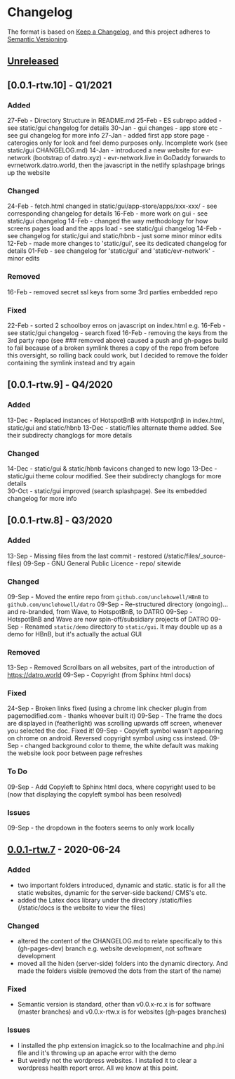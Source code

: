 # Changelog

The format is based on [Keep a Changelog](https://keepachangelog.com/en/1.0.0/),
and this project adheres to [Semantic Versioning](https://semver.org/spec/v2.0.0.html).

## [Unreleased]

## [0.0.1-rtw.10] - Q1/2021

### Added
27-Feb - Directory Structure in README.md
25-Feb - ES subrepo added - see static/gui changelog for details
30-Jan - gui changes - app store etc - see gui changelog for more info
27-Jan - added first app store page - caterogies only for look and feel demo purposes only. Incomplete work (see static/gui CHANGELOG.md) 
14-Jan - introduced a new website for evr-network (bootstrap of datro.xyz)
       - evr-network.live in GoDaddy forwards to evrnetwork.datro.world, then the javascript in the netlify splashpage brings up the website

### Changed 
24-Feb - fetch.html changed in static/gui/app-store/apps/xxx-xxx/ - see corresponding changelog for details
16-Feb - more work on gui - see static/gui changelog
14-Feb - changed the way methodology for how screens pages load and the apps load - see static/gui changelog
14-Feb - see changelog for static/gui and static/hbnb - just some minor minor edits
12-Feb - made more changes to 'static/gui', see its dedicated changelog for details
01-Feb - see changelog for 'static/gui' and 'static/evr-network' - minor edits

### Removed
16-Feb - removed secret ssl keys from some 3rd parties embedded repo

### Fixed
22-Feb - sorted 2 schoolboy erros on javascript on index.html e.g. <script> src="" </script>
16-Feb - see static/gui changelog - search fixed
16-Feb - removing the keys from the 3rd party repo (see ### removed above) caused a push and gh-pages build to fail because of a broken symlink
         theres a copy of the repo from before this oversight, so rolling back could work, but I decided to remove the folder containing the symlink instead and try again
 
## [0.0.1-rtw.9] - Q4/2020

### Added
13-Dec - Replaced instances of HotspotBnB with Hotspotβnβ in index.html, static/gui and static/hbnb
13-Dec - static/files alternate theme added. See their subdirecty changlogs for more details

### Changed
14-Dec - static/gui & static/hbnb favicons changed to new logo
13-Dec - static/gui theme colour modified. See their subdirecty changlogs for more details  
30-Oct - static/gui improved (search splashpage). See its embedded changelog for more info

## [0.0.1-rtw.8] - Q3/2020

### Added
13-Sep - Missing files from the last commit - restored (/static/files/_source-files)
09-Sep - GNU General Public Licence - repo/ sitewide

### Changed
09-Sep - Moved the entire repo from `github.com/unclehowell/HBnB` to `github.com/unclehowell/datro`
09-Sep - Re-structured directory (ongoing)... and re-branded, from Wave, to HotspotBnB, to DATRO
09-Sep - HotspotBnB and Wave are now spin-off/subsidiary projects of DATRO
09-Sep - Renamed `static/demo` directory to `static/gui`. It may double up as a demo for HBnB, but it's actually the actual GUI

### Removed
13-Sep - Removed Scrollbars on all websites, part of the introduction of https://datro.world
09-Sep - Copyright (from Sphinx html docs)

### Fixed
24-Sep - Broken links fixed (using a chrome link checker plugin from pagemodified.com - thanks whoever built it)
09-Sep - The frame the docs are displayed in (featherlight) was scrolling upwards off screen, whenever you selected the doc. Fixed it!
09-Sep - Copyleft symbol wasn't appearing on chrome on android. Reversed copyright symbol using css instead.
09-Sep - changed background color to theme, the white default was making the website look poor between page refreshes

### To Do
09-Sep - Add Copyleft to Sphinx html docs, where copyright used to be (now that displaying the copyleft symbol has been resolved)

### Issues
09-Sep - the dropdown in the footers seems to only work locally

## [0.0.1-rtw.7] - 2020-06-24
### Added
- two important folders introduced, dynamic and static. static is for all the static websites, dynamic for the server-side backend/ CMS's etc.
- added the Latex docs library under the directory /static/files (/static/docs is the website to view the files)

### Changed
- altered the content of the CHANGELOG.md to relate specifically to this (gh-pages-dev) branch e.g. website development, not software development
- moved all the hiden (server-side) folders into the dynamic directory. And made the folders visible (removed the dots from the start of the name)

### Fixed

- Semantic version is standard, other than v0.0.x-rc.x is for software (master branches) and v0.0.x-rtw.x is for websites (gh-pages branches)

### Issues
- I installed the php extension imagick.so to the localmachine and php.ini file and it's throwing up an apache error with the demo
- But weirdly not the wordpress websites. I installed it to clear a wordpress health report error. All we know at this point.

[Unreleased]: https://github.com/unclehowell/hbnb/compare/v0.0.1-rtw.7...HEAD
[0.0.1-rtw.7]: https://github.com/unclehowell/hbnb/compare/v0.0.1-rc.7...v0.0.1-rtw.7
